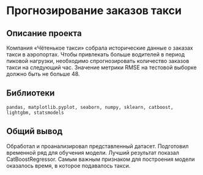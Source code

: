# Прогнозирование заказов такси

## Описание проекта
Компания «Чётенькое такси» собрала исторические данные о заказах такси в аэропортах. Чтобы привлекать больше водителей в период пиковой нагрузки, необходимо спрогнозировать количество заказов такси на следующий час. 
Значение метрики RMSE на тестовой выборке должно быть не больше 48.
## Библиотеки
`pandas, matplotlib.pyplot, seaborn, numpy, sklearn, catboost, lightgbm, statsmodels`

## Общий вывод
Обработал и проанализировал представленный датасет. Подготовил временной ряд для обучения модели. Лучший результат показал CatBoostRegressor. Самым важным признаком для построения модели оказалось время, в которое подавалось такси.
